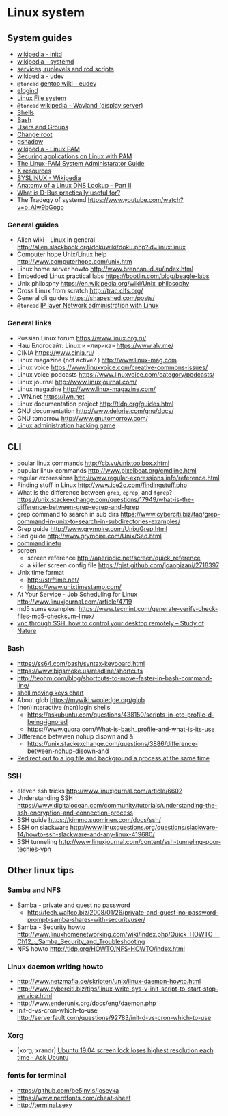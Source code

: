 
# Linux system

## System guides
* [wikipedia - initd](https://en.wikipedia.org/wiki/Init)
* [wikipedia - systemd](https://en.wikipedia.org/wiki/Systemd)
* [services, runlevels and rcd scripts](https://www.linux.com/news/introduction-services-runlevels-and-rcd-scripts)
* [wikipedia - udev](https://en.wikipedia.org/wiki/Udev)
* `@toread` [gentoo wiki - eudev](https://wiki.gentoo.org/wiki/Eudev)
* [elogind](https://github.com/elogind/elogind)
* [Linux File system](http://www.tldp.org/LDP/Linux-Filesystem-Hierarchy/html/usr.html)
* `@toread` [wikipedia - Wayland (display server)](https://en.wikipedia.org/wiki/Wayland_(display_server_protocol))
* [Shells](https://docs.slackware.com/howtos:cli_manual:shells)
* [Bash](https://docs.slackware.com/slackbook:bash)
* [Users and Groups](https://wiki.archlinux.org/index.php/users_and_groups)
* [Change root](https://wiki.archlinux.org/index.php/Change_root)
* [gshadow](https://www.man7.org/linux/man-pages/man5/gshadow.5.html)
* [wikipedia - Linux PAM](https://en.wikipedia.org/wiki/Linux_PAM)
* [Securing applications on Linux with PAM](https://www.linuxjournal.com/article/5940)
* [The Linux-PAM System Administarator Guide](http://www.linux-pam.org/Linux-PAM-html/Linux-PAM_SAG.html)
* [X resources](https://wiki.archlinux.org/title/X_resources)
* [SYSLINUX - Wikipedia](https://en.wikipedia.org/wiki/SYSLINUX)
* [Anatomy of a Linux DNS Lookup – Part II](https://zwischenzugs.com/2018/06/18/anatomy-of-a-linux-dns-lookup-part-ii/)
* [What is D-Bus practically useful for?](https://unix.stackexchange.com/questions/604258/what-is-d-bus-practically-useful-for)
* The Tradegy of systemd                <https://www.youtube.com/watch?v=o_AIw9bGogo>

### General guides
* Alien wiki - Linux in general         http://alien.slackbook.org/dokuwiki/doku.php?id=linux:linux
* Computer hope Unix/Linux help         http://www.computerhope.com/unix.htm
* Linux home server howto               http://www.brennan.id.au/index.html
* Embedded Linux practical labs         https://bootlin.com/blog/beagle-labs
* Unix philosphy                        https://en.wikipedia.org/wiki/Unix_philosophy
* Cross Linux from scratch              http://trac.clfs.org/
* General cli guides                     https://shapeshed.com/posts/
* `@toread` [IP layer Network administration with Linux](http://linux-ip.net/pages/the-guide.html)

### General links
* Russian Linux forum                   https://www.linux.org.ru/
* Наш Блогосайт: Linux и «лирика»       https://www.alv.me/
* CINIA                                 https://www.cinia.ru/
* Linux magazine  (not active? )        http://www.linux-mag.com
* Linux voice                           https://www.linuxvoice.com/creative-commons-issues/
* Linux voice podcasts                  https://www.linuxvoice.com/category/podcasts/
* Linux journal                         http://www.linuxjournal.com/
* Linux magazine                        http://www.linux-magazine.com/
* LWN.net                               https://lwn.net
* Linux documentation project           http://tldp.org/guides.html
* GNU documentation                     http://www.delorie.com/gnu/docs/
* GNU tomorrow                          http://www.gnutomorrow.com/
* [Linux administration hacking game](https://overthewire.org/wargames/bandit/bandit0.html)


## CLI 
* poular linux commands                     http://cb.vu/unixtoolbox.xhtml
* pupular linux commands                    http://www.pixelbeat.org/cmdline.html
* regular expressions                       http://www.regular-expressions.info/reference.html
* Finding stuff in Linux                    http://www.ice2o.com/findingstuff.php
* What is the difference between `grep`, `egrep`, and `fgrep`? https://unix.stackexchange.com/questions/17949/what-is-the-difference-between-grep-egrep-and-fgrep
* grep command to search in sub dirs        https://www.cyberciti.biz/faq/grep-command-in-unix-to-search-in-subdirectories-examples/
* Grep guide                                http://www.grymoire.com/Unix/Grep.html
* Sed guide                                 http://www.grymoire.com/Unix/Sed.html
* [commandlinefu](https://www.commandlinefu.com/commands/browse)
* screen
	* screen reference                          http://aperiodic.net/screen/quick_reference 
	* a killer screen config file               https://gist.github.com/joaopizani/2718397
* Unix time format
	* <http://strftime.net/>
	* <https://www.unixtimestamp.com/>
* At Your Service - Job Scheduling for Linux http://www.linuxjournal.com/article/4719
* md5 sums examples: <https://www.tecmint.com/generate-verify-check-files-md5-checksum-linux/>
* [vnc through SSH: how to control your desktop remotely – Study of Nature](https://blog.joey-dumont.ca/vnc-through-ssh-how-to-control-your-desktop-remotely/)

### Bash
* <https://ss64.com/bash/syntax-keyboard.html>
* <https://www.bigsmoke.us/readline/shortcuts>
* <http://teohm.com/blog/shortcuts-to-move-faster-in-bash-command-line/>
* [shell moving keys chart](https://clementc.github.io/blog/2018/01/25/moving_cli/)
* About glob <https://mywiki.wooledge.org/glob>
* (non)interactive (non)login shells
    * <https://askubuntu.com/questions/438150/scripts-in-etc-profile-d-being-ignored>
    * <https://www.quora.com/What-is-bash_profile-and-what-is-its-use>
* Difference betwwen nohup disown and &
    * <https://unix.stackexchange.com/questions/3886/difference-between-nohup-disown-and>
* [Redirect out to a log file and background a process at the same time](https://unix.stackexchange.com/questions/74520/can-i-redirect-output-to-a-log-file-and-background-a-process-at-the-same-time)

### SSH
* eleven ssh tricks                         http://www.linuxjournal.com/article/6602
* Understanding SSH                         https://www.digitalocean.com/community/tutorials/understanding-the-ssh-encryption-and-connection-process
* SSH guide                                 https://kimmo.suominen.com/docs/ssh/
* SSH on slackware                          http://www.linuxquestions.org/questions/slackware-14/howto-ssh-slackware-and-any-linux-419680/ 
* SSH tunneling                             http://www.linuxjournal.com/content/ssh-tunneling-poor-techies-vpn
 
## Other linux tips
### Samba and NFS
* Samba - private and quest no password    
  * <http://tech.waltco.biz/2008/01/26/private-and-guest-no-password-prompt-samba-shares-with-securityuser/>
* Samba - Security howto   <http://www.linuxhomenetworking.com/wiki/index.php/Quick_HOWTO_:_Ch12_:_Samba_Security_and_Troubleshooting>
* NFS howto     <http://tldp.org/HOWTO/NFS-HOWTO/index.html>


### Linux daemon writing howto
* http://www.netzmafia.de/skripten/unix/linux-daemon-howto.html
* http://www.cyberciti.biz/tips/linux-write-sys-v-init-script-to-start-stop-service.html
* http://www.enderunix.org/docs/eng/daemon.php
* init-d-vs-cron-which-to-use      http://serverfault.com/questions/92783/init-d-vs-cron-which-to-use

### Xorg
* [xorg, xrandr] [Ubuntu 19.04 screen lock loses highest resolution each time - Ask Ubuntu](https://askubuntu.com/questions/1126405/ubuntu-18-04-screen-lock-loses-highest-resolution-each-time)

### fonts for terminal
* https://github.com/be5invis/Iosevka
* https://www.nerdfonts.com/cheat-sheet
* http://terminal.sexy

